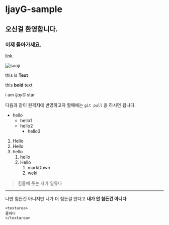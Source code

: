 # ljayG-sample

## 오신걸 환영합니다.

### 이제 돌아가세요.

[link](http://www.daum.net)

![sooji](https://image.bugsm.co.kr/artist/images/200/800730/80073016.jpg?version=20180712120011)

this is **Text**

this **bold** text

i am _ljayG_ star

다음과 같이 원격지에 반영하고자 할때에는 `git pull` 을 하시면 됩니다.

* hello
    * hello1
    * hello2
        * hello3
    
1. Hello
1. Hello
1. hello
    1. hello
    1. Hello
        1. markDown
        2. weki
        
> 힘들때 웃는 자가 일류다

***

나만 힘든건 아니지만 니가 더 힘든걸 안다고 **내가 안 힘든건 아니다**

```
<textarea>
쿨하다
</textarea>
```
